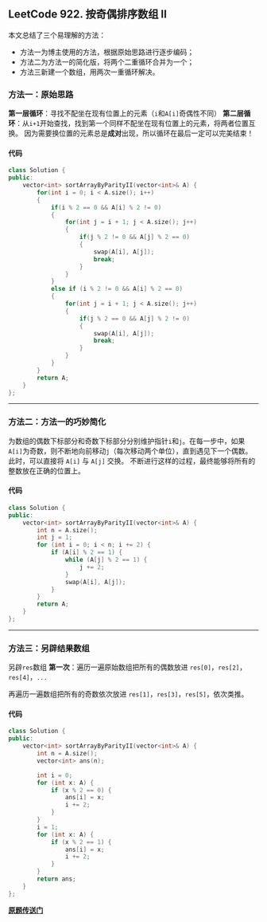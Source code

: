 ## LeetCode 922. 按奇偶排序数组 II
本文总结了三个易理解的方法：
* 方法一为博主使用的方法，根据原始思路进行逐步编码；
* 方法二为方法一的简化版，将两个二重循环合并为一个；
* 方法三新建一个数组，用两次一重循环解决。

### 方法一：原始思路
**第一层循环**：寻找不配坐在现有位置上的元素（`i`和`A[i]`奇偶性不同）
**第二层循环**：从`i+1`开始查找，找到第一个同样不配坐在现有位置上的元素，将两者位置互换。
因为需要换位置的元素总是**成对**出现，所以循环在最后一定可以完美结束！
#### 代码
```cpp
class Solution {
public:
    vector<int> sortArrayByParityII(vector<int>& A) {
        for(int i = 0; i < A.size(); i++)
        {
            if(i % 2 == 0 && A[i] % 2 != 0)
            {
                for(int j = i + 1; j < A.size(); j++)
                {
                    if(j % 2 != 0 && A[j] % 2 == 0)
                    {
                        swap(A[i], A[j]);
                        break;
                    }
                }
            }
            else if (i % 2 != 0 && A[i] % 2 == 0)
            {
                for(int j = i + 1; j < A.size(); j++)
                {
                    if(j % 2 == 0 && A[j] % 2 != 0)
                    {
                        swap(A[i], A[j]);
                        break;
                    }
                }
            }
        }
        return A;
    }
};
```
---


### 方法二：方法一的巧妙简化
为数组的偶数下标部分和奇数下标部分分别维护指针`i`和`j`。在每一步中，如果`A[i]`为奇数，则不断地向前移动`j`（每次移动两个单位），直到遇见下一个偶数。此时，可以直接将 `A[i]` 与 `A[j]` 交换。
不断进行这样的过程，最终能够将所有的整数放在正确的位置上。
#### 代码
```cpp
class Solution {
public:
    vector<int> sortArrayByParityII(vector<int>& A) {
        int n = A.size();
        int j = 1;
        for (int i = 0; i < n; i += 2) {
            if (A[i] % 2 == 1) {
                while (A[j] % 2 == 1) {
                    j += 2;
                }
                swap(A[i], A[j]);
            }
        }   
        return A;
    }
};
```
---


### 方法三：另辟结果数组
另辟`res`数组
**第一次**：遍历一遍原始数组把所有的偶数放进 `res[0]`，`res[2]`，`res[4]`，`...`

再遍历一遍数组把所有的奇数依次放进 `res[1]`，`res[3]`，`res[5]`，依次类推。

#### 代码
```cpp
class Solution {
public:
    vector<int> sortArrayByParityII(vector<int>& A) {
        int n = A.size();
        vector<int> ans(n);

        int i = 0;
        for (int x: A) {
            if (x % 2 == 0) {
                ans[i] = x;
                i += 2;
            }
        }
        i = 1;
        for (int x: A) {
            if (x % 2 == 1) {
                ans[i] = x;
                i += 2;
            }
        }
        return ans;
    }
};
```


**[原题传送门](https://leetcode-cn.com/problems/sort-array-by-parity-ii/)**
